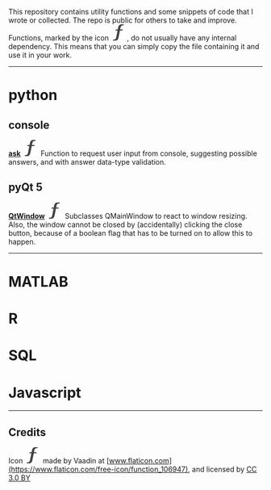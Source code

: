 This repository contains utility functions and some snippets of code that I wrote or collected. The repo is public for others to take and improve. Functions, marked by the icon ![f](_icons/f.svg), do not usually have any internal dependency. This means that you can simply copy the file containing it and use it in your work.

---
# python
## console
__[ask](python/console/ask.py)__ ![f](_icons/f.svg) Function to request user input from console, suggesting possible answers, and with answer data-type validation.

## pyQt 5
__[QtWindow](python/pyQt/QtWindow.py)__ ![f](_icons/f.svg) Subclasses QMainWindow to react to window resizing. Also, the window cannot be closed by (accidentally) clicking the close button, because of a boolean flag that has to be turned on to allow this to happen.


---
# MATLAB

# R

# SQL

# Javascript


---
## Credits
Icon ![f](_icons/f.svg) made by Vaadin at [www.flaticon.com](https://www.flaticon.com/free-icon/function_106947), and licensed by [CC 3.0 BY](http://creativecommons.org/licenses/by/3.0/)
